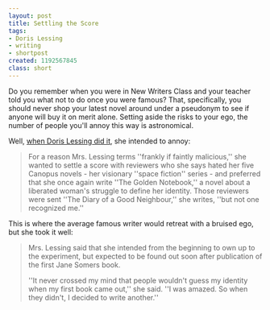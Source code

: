 ```yaml
---
layout: post
title: Settling the Score
tags:
- Doris Lessing
- writing
- shortpost
created: 1192567845
class: short
---
```

Do you remember when you were in New Writers Class and your teacher told you what not to do once you were famous?  That, specifically, you should never shop your latest novel around under a pseudonym to see if anyone will buy it on merit alone.  Setting aside the risks to your ego, the number of people you'll annoy this way is astronomical.

Well, [when Doris Lessing did it](http://www.nytimes.com/books/99/01/10/specials/lessing-pen.html?_r=1&oref=login), she intended to annoy:

> For a reason Mrs. Lessing terms ''frankly if faintly malicious,'' she wanted to settle a score with reviewers who she says hated her five Canopus novels - her visionary ''space fiction'' series - and preferred that she once again write ''The Golden Notebook,'' a novel about a liberated woman's struggle to define her identity. Those reviewers were sent ''The Diary of a Good Neighbour,'' she writes, ''but not one recognized me.''<!--break-->

This is where the average famous writer would retreat with a bruised ego, but she took it well:

> Mrs. Lessing said that she intended from the beginning to own up to the experiment, but expected to be found out soon after publication of the first Jane Somers book.
>
> ''It never crossed my mind that people wouldn't guess my identity when my first book came out,'' she said. ''I was amazed. So when they didn't, I decided to write another.'' 
